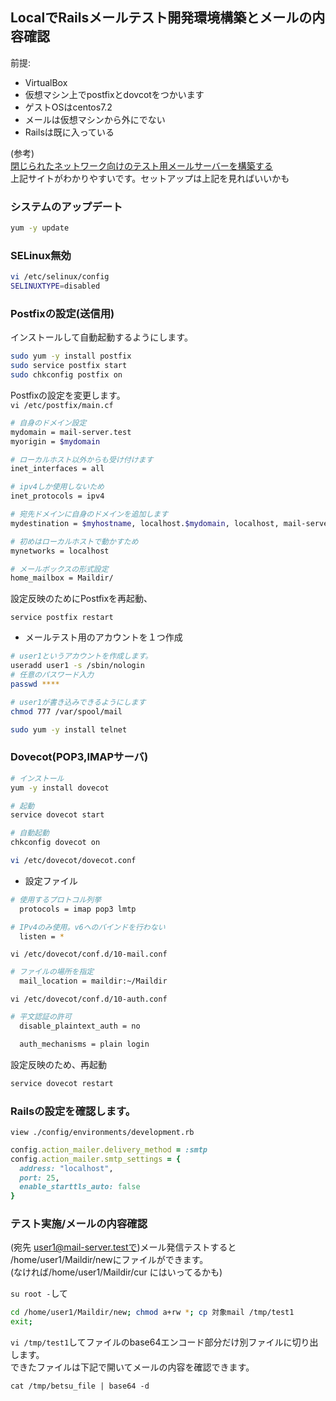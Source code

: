 ## LocalでRailsメールテスト開発環境構築とメールの内容確認
前提:
- VirtualBox
- 仮想マシン上でpostfixとdovcotをつかいます
- ゲストOSはcentos7.2
- メールは仮想マシンから外にでない
- Railsは既に入っている

(参考)  
[閉じられたネットワーク向けのテスト用メールサーバーを構築する](https://yoshinorin.net/2016/08/07/local-mailserver/)  
上記サイトがわかりやすいです。セットアップは上記を見ればいいかも

### システムのアップデート

```bash
yum -y update
```

### SELinux無効

```bash
vi /etc/selinux/config
SELINUXTYPE=disabled
```


### Postfixの設定(送信用)
インストールして自動起動するようにします。

```bash
sudo yum -y install postfix
sudo service postfix start
sudo chkconfig postfix on
```

Postfixの設定を変更します。  
`vi /etc/postfix/main.cf`

```bash
# 自身のドメイン設定
mydomain = mail-server.test
myorigin = $mydomain

# ローカルホスト以外からも受け付けます
inet_interfaces = all

# ipv4しか使用しないため
inet_protocols = ipv4

# 宛先ドメインに自身のドメインを追加します
mydestination = $myhostname, localhost.$mydomain, localhost, mail-server.test

# 初めはローカルホストで動かすため
mynetworks = localhost

# メールボックスの形式設定
home_mailbox = Maildir/
```

設定反映のためにPostfixを再起動、

`service postfix restart`

- メールテスト用のアカウントを１つ作成

```bash
# user1というアカウントを作成します。
useradd user1 -s /sbin/nologin
# 任意のパスワード入力
passwd ****

# user1が書き込みできるようにします
chmod 777 /var/spool/mail

sudo yum -y install telnet

```

### Dovecot(POP3,IMAPサーバ)
```bash
# インストール
yum -y install dovecot

# 起動
service dovecot start

# 自動起動
chkconfig dovecot on

vi /etc/dovecot/dovecot.conf

```
- 設定ファイル

```bash
# 使用するプロトコル列挙
  protocols = imap pop3 lmtp

# IPv4のみ使用。v6へのバインドを行わない
  listen = *
```

`vi /etc/dovecot/conf.d/10-mail.conf`

```bash
# ファイルの場所を指定
  mail_location = maildir:~/Maildir

```

`vi /etc/dovecot/conf.d/10-auth.conf`

```bash
# 平文認証の許可
  disable_plaintext_auth = no

  auth_mechanisms = plain login
```

設定反映のため、再起動

```bash
service dovecot restart
```
### Railsの設定を確認します。
`view ./config/environments/development.rb`
```ruby
config.action_mailer.delivery_method = :smtp
config.action_mailer.smtp_settings = {
  address: "localhost",
  port: 25,
  enable_starttls_auto: false
}
```

### テスト実施/メールの内容確認
(宛先 user1@mail-server.testで)メール発信テストすると  
/home/user1/Maildir/newにファイルができます。  
(なければ/home/user1/Maildir/cur にはいってるかも)   

`su root -`して  

```bash
cd /home/user1/Maildir/new; chmod a+rw *; cp 対象mail /tmp/test1
exit;
```


`vi /tmp/test1`してファイルのbase64エンコード部分だけ別ファイルに切り出します。    
できたファイルは下記で開いてメールの内容を確認できます。

`cat /tmp/betsu_file | base64 -d `

